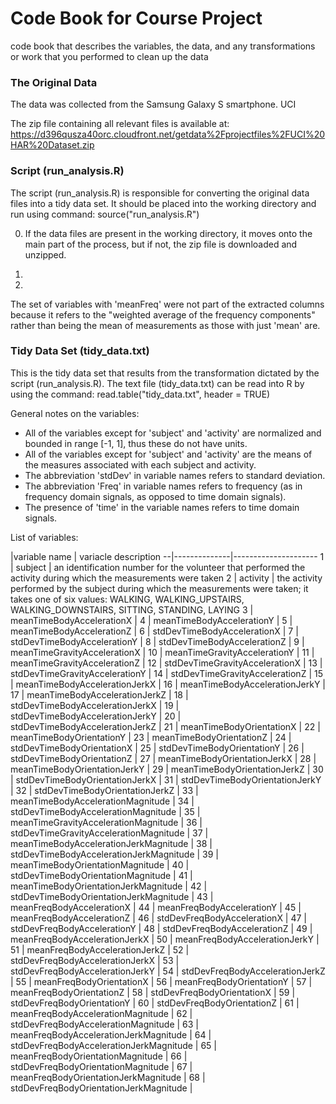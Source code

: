 Code Book for Course Project
===================================

code book that describes the variables, the data, and any transformations or work that you performed to clean up the data

### The Original Data

The data was collected from the Samsung Galaxy S smartphone.  UCI

The zip file containing all relevant files is available at:
https://d396qusza40orc.cloudfront.net/getdata%2Fprojectfiles%2FUCI%20HAR%20Dataset.zip




### Script (run_analysis.R)

The script (run_analysis.R) is responsible for converting the original data files into a tidy data set.  It should be placed into the working directory and run using command:
source("run_analysis.R")

0. If the data files are present in the working directory, it moves onto the main part of the process, but if not, the zip file is downloaded and unzipped.

1. 
2. 

The set of variables with 'meanFreq' were not part of the extracted columns because it refers to the "weighted average of the frequency components" rather than being the mean of measurements as those with just 'mean' are.


### Tidy Data Set (tidy_data.txt)

This is the tidy data set that results from the transformation dictated by the script (run_analysis.R).  The text file (tidy_data.txt) can be read into R by using the command:
read.table("tidy_data.txt", header = TRUE)


General notes on the variables:

* All of the variables except for 'subject' and 'activity' are normalized and bounded in range [-1, 1], thus these do not have units.
* All of the variables except for 'subject' and 'activity' are the means of the measures associated with each subject and activity.
* The abbreviation 'stdDev' in variable names refers to standard deviation.
* The abbreviation 'Freq' in variable names refers to frequency (as in frequency domain signals, as opposed to time domain signals).
* The presence of 'time' in the variable names refers to time domain signals.


List of variables:

  |variable name | variacle description
--|--------------|---------------------
1 | subject | an identification number for the volunteer that performed the activity during which the measurements were taken
2 | activity | the activity performed by the subject during which the measurements were taken; it takes one of six values: WALKING, WALKING_UPSTAIRS, WALKING_DOWNSTAIRS, SITTING, STANDING, LAYING
3 | meanTimeBodyAccelerationX |
4 | meanTimeBodyAccelerationY |
5 | meanTimeBodyAccelerationZ |
6 | stdDevTimeBodyAccelerationX |
7 | stdDevTimeBodyAccelerationY |
8 | stdDevTimeBodyAccelerationZ |
9 | meanTimeGravityAccelerationX |
10 | meanTimeGravityAccelerationY |
11 | meanTimeGravityAccelerationZ |
12 | stdDevTimeGravityAccelerationX | 
13 | stdDevTimeGravityAccelerationY |
14 | stdDevTimeGravityAccelerationZ |
15 | meanTimeBodyAccelerationJerkX |
16 | meanTimeBodyAccelerationJerkY |
17 | meanTimeBodyAccelerationJerkZ |
18 | stdDevTimeBodyAccelerationJerkX |
19 | stdDevTimeBodyAccelerationJerkY |
20 | stdDevTimeBodyAccelerationJerkZ |
21 | meanTimeBodyOrientationX |
22 | meanTimeBodyOrientationY |
23 | meanTimeBodyOrientationZ |
24 | stdDevTimeBodyOrientationX | 
25 | stdDevTimeBodyOrientationY |
26 | stdDevTimeBodyOrientationZ |
27 | meanTimeBodyOrientationJerkX |
28 | meanTimeBodyOrientationJerkY |
29 | meanTimeBodyOrientationJerkZ |
30 | stdDevTimeBodyOrientationJerkX |
31 | stdDevTimeBodyOrientationJerkY |
32 | stdDevTimeBodyOrientationJerkZ |
33 | meanTimeBodyAccelerationMagnitude |
34 | stdDevTimeBodyAccelerationMagnitude |
35 | meanTimeGravityAccelerationMagnitude |
36 | stdDevTimeGravityAccelerationMagnitude |
37 | meanTimeBodyAccelerationJerkMagnitude |
38 | stdDevTimeBodyAccelerationJerkMagnitude |
39 | meanTimeBodyOrientationMagnitude |
40 | stdDevTimeBodyOrientationMagnitude |
41 | meanTimeBodyOrientationJerkMagnitude |
42 | stdDevTimeBodyOrientationJerkMagnitude |
43 | meanFreqBodyAccelerationX |
44 | meanFreqBodyAccelerationY |
45 | meanFreqBodyAccelerationZ |
46 | stdDevFreqBodyAccelerationX |
47 | stdDevFreqBodyAccelerationY |
48 | stdDevFreqBodyAccelerationZ |
49 | meanFreqBodyAccelerationJerkX |
50 | meanFreqBodyAccelerationJerkY |
51 | meanFreqBodyAccelerationJerkZ |
52 | stdDevFreqBodyAccelerationJerkX |
53 | stdDevFreqBodyAccelerationJerkY |
54 | stdDevFreqBodyAccelerationJerkZ |
55 | meanFreqBodyOrientationX |
56 | meanFreqBodyOrientationY |
57 | meanFreqBodyOrientationZ |
58 | stdDevFreqBodyOrientationX |
59 | stdDevFreqBodyOrientationY |
60 | stdDevFreqBodyOrientationZ |
61 | meanFreqBodyAccelerationMagnitude |
62 | stdDevFreqBodyAccelerationMagnitude |
63 | meanFreqBodyAccelerationJerkMagnitude |
64 | stdDevFreqBodyAccelerationJerkMagnitude |
65 | meanFreqBodyOrientationMagnitude |
66 | stdDevFreqBodyOrientationMagnitude |
67 | meanFreqBodyOrientationJerkMagnitude |
68 | stdDevFreqBodyOrientationJerkMagnitude |

